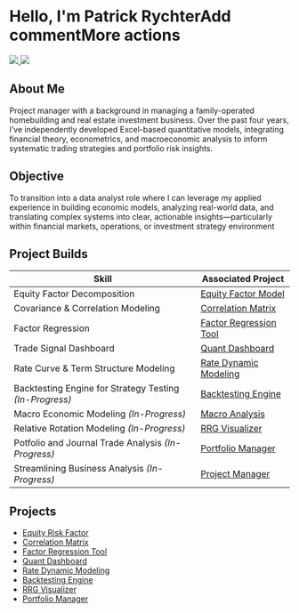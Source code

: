 # Hello, I'm Patrick RychterAdd commentMore actions
<p align="left">
  <a href="https://www.linkedin.com/in/patrick-rychter-b86aa3162/">
    <img src="https://img.shields.io/badge/-LinkedIn-0072b1?style=for-the-badge&logo=linkedin&logoColor=white" />
  </a>
  <a href="https://substack.com/@neurotrend">
    <img src="https://img.shields.io/badge/-Substack-orange?style=for-the-badge&logo=substack&logoColor=white" />
  </a>
</p>

## About Me

Project manager with a background in managing a family-operated homebuilding and real estate investment business. Over the past four years, I’ve independently developed Excel-based quantitative models, integrating financial theory, econometrics, and macroeconomic analysis to inform systematic trading strategies and portfolio risk insights.

## Objective

To transition into a data analyst role where I can leverage my applied experience in building economic models, analyzing real-world data, and translating complex systems into clear, actionable insights—particularly within financial markets, operations, or investment strategy environment

## Project Builds 

| Skill                                         | Associated Project         |
|-----------------------------------------------|----------------------------|
| Equity Factor Decomposition | <a href="https://github.com/PatrickRych/EquityFactor">Equity Factor Model</a>|
| Covariance & Correlation Modeling | <a href="https://github.com/PatrickRych/Covariance-Correlation-Matrix-/tree/main">Correlation Matrix</a>|
| Factor Regression        | <a href="https://github.com/PatrickRych/Factor-Regression-Tool">Factor Regression Tool</a>|
| Trade Signal Dashboard    | <a href="https://github.com/PatrickRych/Quant-Dashboard">Quant Dashboard </a>|
| Rate Curve & Term Structure Modeling                  | <a href="https://github.com/PatrickRych/Rate-Dynamic-Model">Rate Dynamic Modeling </a>|
| Backtesting Engine for Strategy Testing _(In-Progress)_| <a href="https://github.com/PatrickRych/Covariance-Correlation-Matrix-/tree/main">Backtesting Engine </a>|
| Macro Economic Modeling _(In-Progress)_| <a href="https://github.com/PatrickRych/Macro-Factor-Analysis">Macro Analysis </a>|
| Relative Rotation Modeling _(In-Progress)_| <a href="https://github.com/PatrickRych/RRG-Visualizer">RRG Visualizer </a>|
| Potfolio and Journal Trade Analysis _(In-Progress)_| <a href="https://github.com/PatrickRych/Portfolio-Manager">Portfolio Manager </a>|
| Streamlining Business Analysis _(In-Progress)_| <a href="?">Project Manager </a>|


## Projects
- <a href="https://github.com/PatrickRych/EquityFactor">Equity Risk Factor</a>
- <a href="https://github.com/PatrickRych/Covariance-Correlation-Matrix-/tree/main">Correlation Matrix</a>
- <a href="https://github.com/PatrickRych/Factor-Regression-Tool">Factor Regression Tool</a>
- <a href="https://github.com/PatrickRych/Quant-Dashboard">Quant Dashboard </a>
- <a href="https://github.com/PatrickRych/Rate-Dynamic-Model">Rate Dynamic Modeling </a>
- <a href="https://github.com/PatrickRych/Covariance-Correlation-Matrix-/tree/main">Backtesting Engine </a>
- <a href="https://github.com/PatrickRych/Macro-Factor-Analysis">RRG Visualizer </a>
- <a href="https://github.com/PatrickRych/Portfolio-Manager">Portfolio Manager </a>

